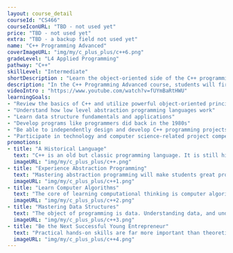 ```yaml
---
layout: course_detail
courseId: "CS466"
courseIconURL: "TBD - not used yet"
price: "TBD - not used yet"
extra: "TBD - a backup field not used yet"
name: "C++ Programming Advanced"
coverImageURL: "img/my/c_plus_plus/c++6.png"
gradeLevel: "L4 Applied Programming"
pathway: "C++"
skillLevel: "Intermediate"
shortDescription : "Learn the object-oriented side of the C++ programming language!"
description: "In the C++ Programming Advanced course, students will first review basic concepts of C++ that they learned in the C++ course, and afterward will dive deep into object-oriented programming, using structs, vectors, and classes."
videoIntro : "https://www.youtube.com/watch?v=fUYmBaRtHWU"
learningGoals:
- "Review the basics of C++ and utilize powerful object-oriented principles"
- "Understand how low level abstraction programming languages work"
- "Learn data structure fundamentals and applications"
- "Develop programs like programmers did back in the 1980s"
- "Be able to independently design and develop C++ programming projects"
- "Participate in technology and computer science-related project competitions"
promotions:
- title: "A Historical Language"
  text: "C++ is an old but classic programming language. It is still highly used to this day. Learning C++ will give students a boost in understanding needed to learn other languages."
  imageURL: "img/my/c_plus_plus/c++.png"
- title: "Experience Abstraction Programming"
  text: "Mastering abstraction programming will make students great programmers who understands the ins and outs of computer science. With the knowledge students learn from C++, you can apply it to higher level abstraction languages such as Python and Java."
  imageURL: "img/my/c_plus_plus/c++1.png"
- title: "Learn Computer Algorithms"
  text: "The core of learning computational thinking is computer algorithms, With a fundamental knowledge of C++, students can start learning algorithms from college courses."
  imageURL: "img/my/c_plus_plus/c++2.png"
- title: "Mastering Data Structures"
  text: "The object of programming is data. Understanding data, and understanding how to store it and manipulate it, are essential programming skills."
  imageURL: "img/my/c_plus_plus/c++3.png"
- title: "Be the Next Successful Young Entrepreneur"
  text: "Practical hands-on skills are far more important than theoretical knowledge. Every course is designed for students to learn how to turn an idea for a game into a practical reality through hard work. Young little entrepreneurs are developed during these challenges."
  imageURL: "img/my/c_plus_plus/c++4.png"
---
```

